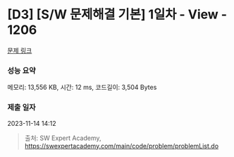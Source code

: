 # [D3] [S/W 문제해결 기본] 1일차 - View - 1206 

[문제 링크](https://swexpertacademy.com/main/code/problem/problemDetail.do?contestProbId=AV134DPqAA8CFAYh) 

### 성능 요약

메모리: 13,556 KB, 시간: 12 ms, 코드길이: 3,504 Bytes

### 제출 일자

2023-11-14 14:12



> 출처: SW Expert Academy, https://swexpertacademy.com/main/code/problem/problemList.do